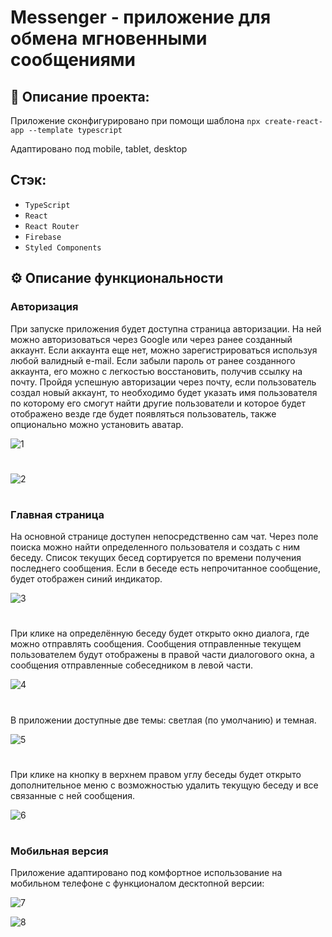 # Messenger - приложение для обмена мгновенными сообщениями

## 📓 Описание проекта:

Приложение сконфигурировано при помощи шаблона `npx create-react-app --template typescript`

Адаптировано под mobile, tablet, desktop

## Cтэк:

- `TypeScript`
- `React`
- `React Router`
- `Firebase`
- `Styled Components`

## ⚙️ Описание функциональности

### Авторизация

При запуске приложения будет доступна страница авторизации. На ней можно авторизоваться через Google или через ранее созданный аккаунт. Если аккаунта еще нет, можно зарегистрироваться используя любой валидный e-mail. Если забыли пароль от ранее созданного аккаунта, его можно с легкостью восстановить, получив ссылку на почту. Пройдя успешную авторизации через почту, если пользователь создал новый аккаунт, то необходимо будет указать имя пользователя по которому его смогут найти другие пользователи и которое будет отображено везде где будет появляться пользователь, также опционально можно установить аватар.

![1](https://user-images.githubusercontent.com/122017847/212078766-1edf95e4-130f-4518-9f1d-fa3cd3cc6a5b.gif)
#

![2](https://user-images.githubusercontent.com/122017847/212078803-31d4a6fa-1529-4f6c-a40c-ce3eab55f990.gif)
#

### Главная страница

На основной странице доступен непосредственно сам чат. Через поле поиска можно найти определенного пользователя и создать с ним беседу. Список текущих бесед сортируется по времени получения последнего сообщения. Если в беседе есть непрочитанное сообщение, будет отображен синий индикатор.

![3](https://user-images.githubusercontent.com/122017847/212078862-f6027b0e-c877-42ea-a7b1-03263ab809dc.gif)
#

При клике на определённую беседу будет открыто окно диалога, где можно отправлять сообщения. Сообщения отправленные текущем пользователем будут отображены  в правой части диалогового окна, а сообщения отправленные собеседником в левой части.

![4](https://user-images.githubusercontent.com/122017847/212079035-aea639c1-9d0d-48b5-afda-152eaf8e6527.gif)
#

В приложении доступные две темы: светлая (по умолчанию) и темная.

![5](https://user-images.githubusercontent.com/122017847/212079109-60543a28-9b8b-4424-8f20-d3ede3a18657.gif)
#

При клике на кнопку в верхнем правом углу беседы будет открыто дополнительное меню с возможностью удалить текущую беседу и все связанные с ней сообщения.

![6](https://user-images.githubusercontent.com/122017847/212079150-0740105e-cca5-438d-a2b4-4e377ce3e512.gif)
#

### Мобильная версия

Приложение адаптировано под комфортное использование на мобильном телефоне с функционалом десктопной версии:

![7](https://user-images.githubusercontent.com/122017847/212080574-eda093e8-f41e-44c6-a705-b31a103b274b.gif)

![8](https://user-images.githubusercontent.com/122017847/212080593-46980564-de0e-46c8-a824-bb2547ccf3e0.gif)
